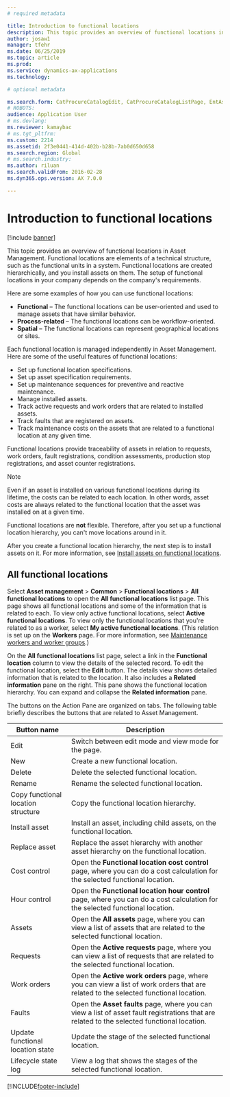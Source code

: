 ```yaml
---
# required metadata

title: Introduction to functional locations
description: This topic provides an overview of functional locations in Asset Management.
author: josaw1
manager: tfehr
ms.date: 06/25/2019
ms.topic: article
ms.prod: 
ms.service: dynamics-ax-applications
ms.technology: 

# optional metadata

ms.search.form: CatProcureCatalogEdit, CatProcureCatalogListPage, EntAssetFunctionalLocationEditSubLocations, EntAssetFunctionalLocationLookup, EntAssetFunctionalLocationRename, EntAssetFunctionalLocation
# ROBOTS: 
audience: Application User
# ms.devlang: 
ms.reviewer: kamaybac
# ms.tgt_pltfrm: 
ms.custom: 2214
ms.assetid: 2f3e0441-414d-402b-b28b-7ab0d650d658
ms.search.region: Global
# ms.search.industry: 
ms.author: riluan
ms.search.validFrom: 2016-02-28
ms.dyn365.ops.version: AX 7.0.0

---
```


# Introduction to functional locations

[!include [banner](../../includes/banner.md)]

 

This topic provides an overview of functional locations in Asset Management. Functional locations are elements of a technical structure, such as the functional units in a system. Functional locations are created hierarchically, and you install assets on them. The setup of functional locations in your company depends on the company's requirements.

Here are some examples of how you can use functional locations:

- **Functional** – The functional locations can be user-oriented and used to manage assets that have similar behavior.
- **Process-related** – The functional locations can be workflow-oriented.
- **Spatial** – The functional locations can represent geographical locations or sites.

Each functional location is managed independently in Asset Management. Here are some of the useful features of functional locations:

- Set up functional location specifications.
- Set up asset specification requirements.
- Set up maintenance sequences for preventive and reactive maintenance.
- Manage installed assets.
- Track active requests and work orders that are related to installed assets.
- Track faults that are registered on assets.
- Track maintenance costs on the assets that are related to a functional location at any given time.

Functional locations provide traceability of assets in relation to requests, work orders, fault registrations, condition assessments, production stop registrations, and asset counter registrations.

> [!NOTE]
> Even if an asset is installed on various functional locations during its lifetime, the costs can be related to each location. In other words, asset costs are always related to the functional location that the asset was installed on at a given time.

Functional locations are **not** flexible. Therefore, after you set up a functional location hierarchy, you can't move locations around in it. 

After you create a functional location hierarchy, the next step is to install assets on it. For more information, see [Install assets on functional locations](../functional-locations/install-objects-on-functional-locations.md).

## All functional locations

Select **Asset management** \> **Common** \> **Functional locations** \> **All functional locations** to open the **All functional locations** list page. This page shows all functional locations and some of the information that is related to each. To view only active functional locations, select **Active functional locations**. To view only the functional locations that you're related to as a worker, select **My active functional locations**. (This relation is set up on the **Workers** page. For more information, see [Maintenance workers and worker groups](../setup-for-objects/workers-and-worker-groups.md).)

On the **All functional locations** list page, select a link in the **Functional location** column to view the details of the selected record. To edit the functional location, select the **Edit** button. The details view shows detailed information that is related to the location. It also includes a **Related information** pane on the right. This pane shows the functional location hierarchy. You can expand and collapse the **Related information** pane.

The buttons on the Action Pane are organized on tabs. The following table briefly describes the buttons that are related to Asset Management.

| Button name                         | Description                                                                                                                                  |
|-------------------------------------|----------------------------------------------------------------------------------------------------------------------------------------------|
| Edit                                | Switch between edit mode and view mode for the page.                                                                                         |
| New                                 | Create a new functional location.                                                                                                            |
| Delete                              | Delete the selected functional location.                                                                                                     |
| Rename                              | Rename the selected functional location.                                                                                                     |
| Copy functional location structure  | Copy the functional location hierarchy.                                                                                                      |
| Install asset                       | Install an asset, including child assets, on the functional location.                                                                        |
| Replace asset                       | Replace the asset hierarchy with another asset hierarchy on the functional location.                                                         |
| Cost control                        | Open the **Functional location cost control** page, where you can do a cost calculation for the selected functional location.                |
| Hour control                        | Open the **Functional location hour control** page, where you can do a cost calculation for the selected functional location.                |
| Assets                              | Open the **All assets** page, where you can view a list of assets that are related to the selected functional location.                      |
| Requests                            | Open the **Active requests** page, where you can view a list of requests that are related to the selected functional location.               |
| Work orders                         | Open the **Active work orders** page, where you can view a list of work orders that are related to the selected functional location.         |
| Faults                              | Open the **Asset faults** page, where you can view a list of asset fault registrations that are related to the selected functional location. |
| Update functional location state    | Update the stage of the selected functional location.                                                                                        |
| Lifecycle state log                 | View a log that shows the stages of the selected functional location.                                                                        |


[!INCLUDE[footer-include](../../../includes/footer-banner.md)]